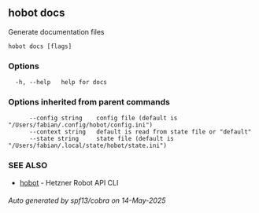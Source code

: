 ## hobot docs

Generate documentation files

```
hobot docs [flags]
```

### Options

```
  -h, --help   help for docs
```

### Options inherited from parent commands

```
      --config string    config file (default is "/Users/fabian/.config/hobot/config.ini")
      --context string   default is read from state file or "default"
      --state string     state file (default is "/Users/fabian/.local/state/hobot/state.ini")
```

### SEE ALSO

* [hobot](hobot.md)	 - Hetzner Robot API CLI

###### Auto generated by spf13/cobra on 14-May-2025
